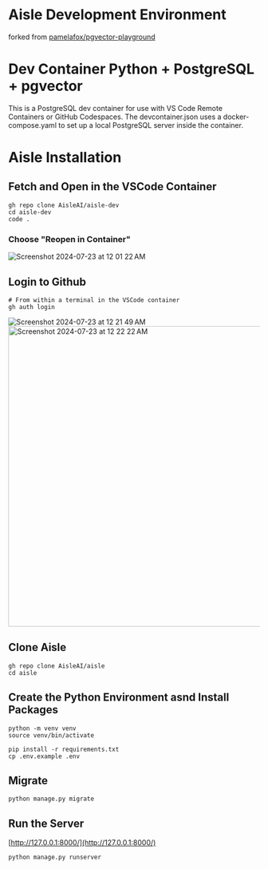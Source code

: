 # Aisle Development Environment
forked from [pamelafox/pgvector-playground](https://github.com/pamelafox/pgvector-playground)

# Dev Container Python + PostgreSQL + pgvector

This is a PostgreSQL dev container for use with VS Code Remote Containers or GitHub Codespaces.
The devcontainer.json uses a docker-compose.yaml to set up a local PostgreSQL server inside the container.

# Aisle Installation

## Fetch and Open in the VSCode Container
```
gh repo clone AisleAI/aisle-dev
cd aisle-dev
code .
```

### Choose "Reopen in Container"
![Screenshot 2024-07-23 at 12 01 22 AM](https://github.com/user-attachments/assets/9357340a-ec23-4d61-888c-9f07502777be)

## Login to Github
```
# From within a terminal in the VSCode container
gh auth login
```

![Screenshot 2024-07-23 at 12 21 49 AM](https://github.com/user-attachments/assets/854f1d3a-f3aa-40ae-8105-221258372cfd)
<img width="602" alt="Screenshot 2024-07-23 at 12 22 22 AM" src="https://github.com/user-attachments/assets/84fef2d5-ddf0-4ea1-992c-a0716117434a">

## Clone Aisle
```
gh repo clone AisleAI/aisle
cd aisle
```

## Create the Python Environment asnd Install Packages
```
python -m venv venv
source venv/bin/activate 

pip install -r requirements.txt
cp .env.example .env
```

## Migrate
```
python manage.py migrate
```

## Run the Server
[http://127.0.0.1:8000/](http://127.0.0.1:8000/)
```
python manage.py runserver
```
